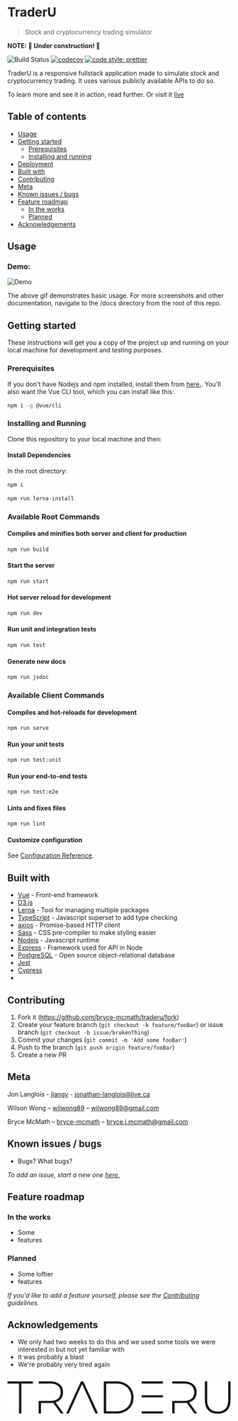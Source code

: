 # TraderU

> Stock and cryptocurrency trading simulator

**NOTE: 🚧 Under construction! 🚧**

<!-- Badges -->

![Build Status](https://codebuild.us-east-2.amazonaws.com/badges?uuid=eyJlbmNyeXB0ZWREYXRhIjoidkc4a2Q5UFVuTTNNRkVwTERVWnZEbGhkK0g2ZmhVdHN0cWxIS3owaDJ0TndQRHNRUmlLM2VYalhxQzFJTXkxSkFVb2JUdklHNk91aFN2ZjZQLzhTbmswPSIsIml2UGFyYW1ldGVyU3BlYyI6Im85a3kvRDF2V0JjU28vcG4iLCJtYXRlcmlhbFNldFNlcmlhbCI6MX0%3D&branch=master)
[![codecov](https://codecov.io/gh/bryce-mcmath/traderu/branch/development/graph/badge.svg)](https://codecov.io/gh/bryce-mcmath/traderu)
[![code style: prettier](https://img.shields.io/badge/code_style-prettier-ff69b4.svg)](https://github.com/prettier/prettier)

TraderU is a responsive fullstack application made to simulate stock and cryptocurrency trading. It uses various publicly available APIs to do so.

To learn more and see it in action, read further. Or visit it [live](https://traderu.io)

## Table of contents

- [Usage](#usage)
- [Getting started](#getting-started)
  - [Prerequisites](#prerequisites)
  - [Installing and running](#installing-and-running)
- [Deployment](#deployment)
- [Built with](#built-with)
- [Contributing](#contributing)
- [Meta](#meta)
- [Known issues / bugs](#known-issues-/-bugs)
- [Feature roadmap](#feature-roadmap)
  - [In the works](#in-the-works)
  - [Planned](#planned)
- [Acknowledgements](#acknowledgements)

## Usage

<!-- Gifs -->

### Demo:

![Demo](https://github.com/bryce-mcmath/traderu/blob/master/docs/demo.gif?raw=true)

The above gif demonstrates basic usage. For more screenshots and other documentation, navigate to the /docs directory from the root of this repo.

## Getting started

These instructions will get you a copy of the project up and running on your local machine for development and testing purposes.

### Prerequisites

If you don't have Nodejs and npm installed, install them from [here.](https://nodejs.org/en/). You'll also want the Vue CLI tool, which you can install like this:

```sh
npm i -g @vue/cli
```

### Installing and Running

Clone this repository to your local machine and then:

#### Install Dependencies

In the root directory:

```sh
npm i
```

```sh
npm run lerna-install
```

### Available Root Commands

#### Compiles and minifies both server and client for production

```sh
npm run build
```

#### Start the server

```sh
npm run start
```

#### Hot server reload for development

```sh
npm run dev
```

#### Run unit and integration tests

```sh
npm run test
```

#### Generate new docs

```sh
npm run jsdoc
```

### Available Client Commands

#### Compiles and hot-reloads for development

```sh
npm run serve
```

#### Run your unit tests

```sh
npm run test:unit
```

#### Run your end-to-end tests

```sh
npm run test:e2e
```

#### Lints and fixes files

```sh
npm run lint
```

#### Customize configuration

See [Configuration Reference](https://cli.vuejs.org/config/).

## Built with

- [Vue](https://vuejs.org/) - Front-end framework
- [D3.js]()
- [Lerna](https://www.lerna.js.org) - Tool for managing multiple packages
- [TypeScript](https://typescriptlang.org) - Javascript superset to add type checking
- [axios](https://github.com/axios/axios) - Promise-based HTTP client
- [Sass](https://sass-lang.com/) - CSS pre-compiler to make styling easier
- [Nodejs](https://nodejs.org/en/) - Javascript runtime
- [Express](https://expressjs.com/) - Framework used for API in Node
- [PostgreSQL](https://www.postgresql.org/) - Open source object-relational database
- [Jest]()
- [Cypress]()
- []()

## Contributing

1. Fork it (<https://github.com/bryce-mcmath/traderu/fork>)
2. Create your feature branch (`git checkout -b feature/fooBar`) or issue branch (`git checkout -b issue/brokenThing`)
3. Commit your changes (`git commit -m 'Add some fooBar'`)
4. Push to the branch (`git push origin feature/fooBar`)
5. Create a new PR

## Meta

Jon Langlois - [jlangy](https://github.com/jlangy) - jonathan-langlois@live.ca

Wilson Wong – [wilwong89](https://github.com/wilwong89) – wilwong89@gmail.com

Bryce McMath – [bryce-mcmath](https://github.com/bryce-mcmath) – bryce.j.mcmath@gmail.com

## Known issues / bugs

- Bugs? What bugs?

_To add an issue, start a new one [here.](https://github.com/bryce-mcmath/traderu/issues)_

## Feature roadmap

### In the works

- Some
- features

### Planned

- Some loftier
- features

_If you'd like to add a feature yourself, please see the [Contributing](#contributing) guidelines._

## Acknowledgements

- We only had two weeks to do this and we used some tools we were interested in but not yet familiar with
- It was probably a blast
- We're probably very tired again

## ![TraderU](https://github.com/bryce-mcmath/traderu/blob/master/docs/logo.png?raw=true)
